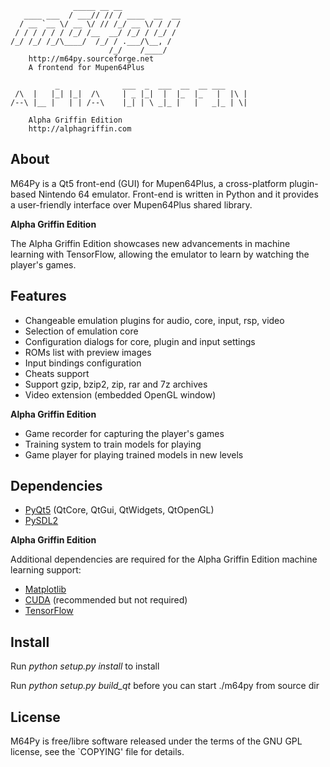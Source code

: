 
                  _____ __ __
       ____ ___  / ___// // / ____  __  __
      / __ `__ \/ __ \/ // /_/ __ \/ / / /
     / / / / / / /_/ /__  __/ /_/ / /_/ /
    /_/ /_/ /_/\____/  /_/ / .___/\__, /
                          /_/    /____/
        http://m64py.sourceforge.net
        A frontend for Mupen64Plus

              _              ___  _  ___  __  __ ___
     /\  |   |_| |_|  /\     | _ |_|  |  |_  |_   |  |\ |
    /--\ |__ |   | | /--\    |_| | \ _|_ |   |   _|_ | \|

        Alpha Griffin Edition
        http://alphagriffin.com

About
-----

M64Py is a Qt5 front-end (GUI) for Mupen64Plus, a cross-platform
plugin-based Nintendo 64 emulator. Front-end is written in Python and it
provides a user-friendly interface over Mupen64Plus shared library.

**Alpha Griffin Edition**

The Alpha Griffin Edition showcases new advancements in machine learning
with TensorFlow, allowing the emulator to learn by watching the player's
games.

Features
--------

* Changeable emulation plugins for audio, core, input, rsp, video
* Selection of emulation core
* Configuration dialogs for core, plugin and input settings
* ROMs list with preview images
* Input bindings configuration
* Cheats support
* Support gzip, bzip2, zip, rar and 7z archives
* Video extension (embedded OpenGL window)

**Alpha Griffin Edition**

* Game recorder for capturing the player's games
* Training system to train models for playing
* Game player for playing trained models in new levels

Dependencies
------------

* [PyQt5](https://www.riverbankcomputing.com/software/pyqt/download5) (QtCore, QtGui, QtWidgets, QtOpenGL)
* [PySDL2](https://pysdl2.readthedocs.io)

**Alpha Griffin Edition**

Additional dependencies are required for the Alpha Griffin Edition machine learning support:

* [Matplotlib](http://matplotlib.org)
* [CUDA](https://developer.nvidia.com/cuda-downloads) (recommended but not required)
* [TensorFlow](https://www.tensorflow.org/install/)

Install
-------

Run *python setup.py install* to install

Run *python setup.py build_qt* before you can start ./m64py from source dir

License
-------

M64Py is free/libre software released under the terms of the GNU GPL license,
see the `COPYING' file for details.

